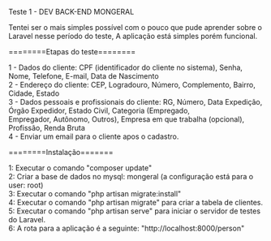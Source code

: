 Teste 1 - DEV BACK-END MONGERAL

Tentei ser o mais simples possível com o pouco que pude aprender sobre o Laravel nesse período do teste,
A aplicação está simples porém funcional.

========Etapas do teste========

1 - Dados do cliente: CPF (identificador do cliente no sistema), Senha, Nome, Telefone, E-mail, Data de Nascimento<br />
2 - Endereço do cliente: CEP, Logradouro, Número, Complemento, Bairro, Cidade, Estado<br />
3 - Dados pessoais e profissionais do cliente: RG, Número, Data Expedição, Órgão Expedidor, Estado Civil, Categoria (Empregado,<br /> Empregador, Autônomo, Outros), Empresa em que trabalha (opcional), Profissão, Renda Bruta<br />
4 - Enviar um email para o cliente apos o cadastro.<br />

========Instalação=======

1: Executar o comando "composer update"<br />
2: Criar a base de dados no mysql: mongeral (a configuração está para o user: root)<br />
3: Executar o comando "php artisan migrate:install"<br />
4: Executar o comando "php artisan migrate" para criar a tabela de clientes.<br />
5: Executar o comando "php artisan serve" para iniciar o servidor de testes do Laravel.<br />
6: A rota para a aplicação é a seguinte: "http://localhost:8000/person"<br />

